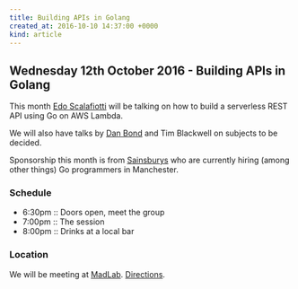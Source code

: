```yaml
---
title: Building APIs in Golang
created_at: 2016-10-10 14:37:00 +0000
kind: article
---
```


## Wednesday 12th October 2016 - Building APIs in Golang

This month [Edo Scalafiotti](https://twitter.com/edoardo849/) will be talking on how to build a serverless REST API using Go on AWS Lambda.

We will also have talks by [Dan Bond](https://twitter.com/danbondd/) and Tim Blackwell on subjects to be decided.

Sponsorship this month is from [Sainsburys](https://sainsburys.jobs/) who are currently hiring (among other things) Go programmers in Manchester.

### Schedule

* 6:30pm :: Doors open, meet the group
* 7:00pm :: The session
* 8:00pm :: Drinks at a local bar

### Location

We will be meeting at [MadLab](http://madlab.org.uk/). [Directions](https://madlab.org.uk/).
